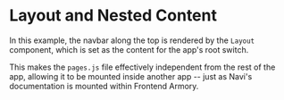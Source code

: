 # Layout and Nested Content

In this example, the navbar along the top is rendered by the `Layout` component, which is set as the content for the app's root switch.

This makes the `pages.js` file effectively independent from the rest of the app, allowing it to be mounted inside another app -- just as Navi's documentation is mounted within Frontend Armory.